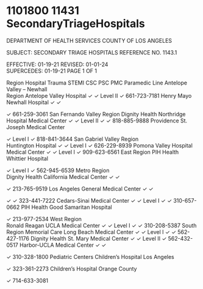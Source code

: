 # 1101800 11431 SecondaryTriageHospitals

DEPARTMENT OF HEALTH SERVICES 
COUNTY OF LOS ANGELES 
 
SUBJECT: SECONDARY TRIAGE HOSPITALS REFERENCE NO. 1143.1 
 
EFFECTIVE: 01-19-21 
REVISED: 01-01-24  
SUPERCEDES: 01-19-21 PAGE 1 OF 1 
 
 
Region Hospital Trauma STEMI CSC PSC PMC Paramedic Line 
Antelope 
Valley – 
Newhall  
Region 
Antelope Valley 
Hospital 
✓ ✓ 
Level 
II 
✓ 
 661-723-7181 
Henry Mayo 
Newhall 
Hospital 
✓ ✓ 
 
✓ 
 661-259-3061 
San 
Fernando 
Valley 
Region 
Dignity Health 
Northridge 
Hospital Medical 
Center 
✓ ✓ 
Level 
II 
✓ ✓ 
818-885-9888 
Providence St. 
Joseph Medical 
Center 
 
✓ 
Level 
I 
✓ 
 818-841-3644 
San 
Gabriel 
Valley 
Region  
Huntington 
Hospital 
✓ ✓ 
Level 
I 
✓ 
 626-229-8939 
Pomona Valley 
Hospital 
Medical Center 
✓ ✓ 
Level 
I 
✓ 
 909-623-6561 
East 
Region 
PIH Health 
Whittier 
Hospital 
 
✓ 
Level 
I 
✓ 
 562-945-6539 
Metro 
Region  
Dignity Health 
California 
Medical Center 
✓ ✓ 
 
✓ 
 213-765-9519 
Los Angeles 
General 
Medical Center 
✓ ✓ 
 
✓ ✓ 
323-441-7222 
Cedars-Sinai 
Medical Center 
✓ ✓ 
Level 
I 
✓ ✓ 
310-657-0662 
PIH Health 
Good Samaritan 
Hospital 
 
✓ 
   213-977-2534 
West 
Region  
Ronald Reagan 
UCLA Medical 
Center 
✓ ✓ 
Level 
I 
✓ ✓ 
310-208-5387 
South 
Region 
Memorial Care 
Long Beach 
Medical Center 
✓ ✓ 
Level 
I 
✓ ✓ 
562-427-1176 
Dignity Health 
St. Mary 
Medical Center 
✓ ✓ 
Level 
II 
✓ 
 562-432-0517 
Harbor-UCLA 
Medical Center 
✓ ✓ 
  
✓ 
310-328-1800 
Pediatric 
Centers 
Children’s 
Hospital Los 
Angeles 
    
✓ 
323-361-2273 
Children’s 
Hospital 
Orange County 
    
✓ 
714-633-3081
